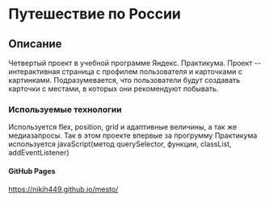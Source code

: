 # Путешествие по России

## Описание

  Четвертый проект в учебной программе Яндекс. Практикума. Проект -- интерактивная страница с профилем пользователя и карточками с картинками. Подразумевается, что пользователи будут создавать карточки с местами, в которых они рекомендуют побывать.

### Используемые технологии

  Используется flex, position, grid и адаптивные величины, а так же медиазапросы.
  Так в этом проекте впервые за прогрумму Практикума используется javaScript(метод querySelector, функции, classList, addEventListener)

#### GitHub Pages
  https://nikih449.github.io/mesto/

